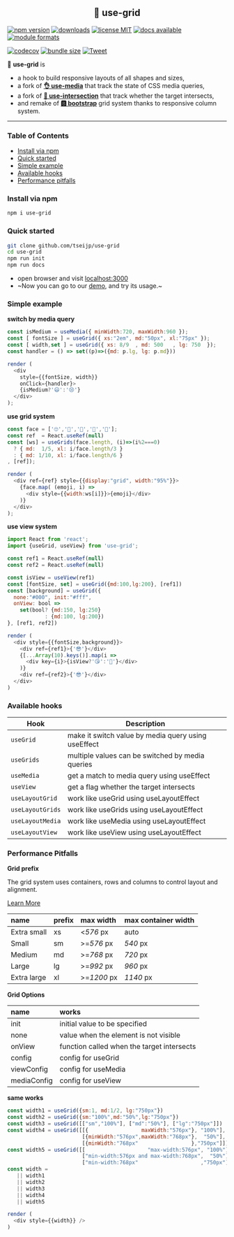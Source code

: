 
<h2 align="center">️🤏 use-grid</h2>
<p align="center">

[![ npm version ](
    https://img.shields.io/npm/v/use-grid?style=flat&colorA=000&colorB=000)](
    https://www.npmjs.com/package/use-grid)
[![ downloads ](
    https://img.shields.io/npm/dm/use-grid.svg?style=flat&colorA=000&colorB=000)](
    https://www.npmtrends.com/use-grid)
[![ license MIT ](
    https://img.shields.io/npm/l/use-grid?style=flat&colorA=000&colorB=000)](
    https://github.com/tseijp/use-grid)
[![ docs available ](
    https://img.shields.io/badge/docs-available-000.svg?style=flat&colorA=000)](
    https://tseijp.github.io/use-grid/)
[![ module formats ](
    https://img.shields.io/badge/module%20formats-cjs%20esm-000.svg?style=flat&colorA=000)](
    #alternative-installation-methods)

[![ codecov ](
    https://codecov.io/gh/tseijp/use-grid/coverage.svg?branch=master)](
    https://codecov.io/gh/tseijp/use-grid)
[![ bundle size ](
    https://img.shields.io/bundlephobia/minzip/use-grid/react?style=flat&colorA=000&colorB=000)](
    https://bundlephobia.com/result?use-grid@latest)
[![ Tweet ](
    https://img.shields.io/twitter/url?style=social&url=https%3A%2F%2Ftwitter.com%2Ftseijp)](
    https://twitter.com/intent/tweet?url=https://tsei.jp/hook/use-grid/&text="🤏+use-grid+is+a+hook+to+build+responsive+layouts+of+all+shapes+and+sizes.)

</p>
<p align="center">

🤏 __use-grid__ is

- a hook to build responsive layouts of all shapes and sizes,
- a fork of __[👌 use-media][media]__ that track the state of CSS media queries,
- a fork of __[👏 use-intersection][inter]__ that track whether the target intersects,
- and remake of __[🅱 bootstrap][bstrp]__ grid system thanks to responsive column system.

</p>

[media]: https://github.com/streamich/use-media
[inter]: https://github.com/cats-oss/use-intersection
[bstrp]: https://getbootstrap.com/docs/4.2/layout/grid/

<hr>

### Table of Contents
* [Install via npm](#install-via-npm)
* [Quick started](#quick-started)
* [Simple example](#simple-example)
* [Available hooks](#available-hooks)
* [Performance pitfalls](#performance-pitfalls)

### Install via npm
```bash
npm i use-grid
```

### Quick started
```bash
git clone github.com/tseijp/use-grid
cd use-grid
npm run init
npm run docs
```
* open browser and visit [localhost:3000](http://localhost:3000/)
* ~Now you can go to our [demo](https://tsei.jp/hook/use-grid), and try its usage.~

### Simple example

__switch by media query__

```js
const isMedium = useMedia({ minWidth:720, maxWidth:960 });
const [ fontSize ] = useGrid({ xs:"2em", md:"50px", xl:"75px" });
const [ width,set ] = useGrid({ xs: 8/9  , md: 500   , lg: 750  });
const handler = () => set((p)=>({md: p.lg, lg: p.md}))

render (
  <div
    style={{fontSize, width}}
    onClick={handler}>
    {isMedium?'😃':'😢'}
  </div>
);
```

__use grid system__

```js
const face = ['🙄','🤣','🧐','🤯','🤮'];
const ref  = React.useRef(null)
const [ws] = useGrids(face.length, (i)=>(i%2===0)
  ? { md:  1/5, xl: i/face.length/3 }
  : { md: 1/10, xl: i/face.length/6 }
, [ref]);

render (
  <div ref={ref} style={{display:"grid", width:"95%"}}>
    {face.map( (emoji, i) =>
      <div style={{width:ws[i]}}>{emoji}</div>
    )}
  </div>
);
```

__use view system__

```js
import React from 'react';
import {useGrid, useView} from 'use-grid';

const ref1 = React.useRef(null)
const ref2 = React.useRef(null)

const isView = useView(ref1)
const [fontSize, set] = useGrid({md:100,lg:200}, [ref1])
const [background] = useGrid({
  none:"#000", init:"#fff",
  onView: bool =>
    set(bool? {md:150, lg:250}
            : {md:100, lg:200})
}, [ref1, ref2])

render (
  <div style={{fontSize,background}}>
    <div ref={ref1}>{'😎'}</div>
    {[...Array(10).keys()].map(i =>
      <div key={i}>{isView?'😘':'🤣'}</div>
    )}
    <div ref={ref2}>{'😎'}</div>
  </div>
)
```

### Available hooks

| Hook              | Description                                             |  
| ----------------- | ------------------------------------------------------- |  
| `useGrid`         | make it switch value by media query using useEffect      |  
| `useGrids`        | multiple values can be switched by media queries |  
| `useMedia`        | get a match to media query using useEffect |  
| `useView`         | get a flag whether the target intersects |  
| `useLayoutGrid`   | work like useGrid  using useLayoutEffect |  
| `useLayoutGrids`  | work like useGrids using useLayoutEffect |  
| `useLayoutMedia`  | work like useMedia using useLayoutEffect |  
| `useLayoutView`   | work like useView  using useLayoutEffect |  

### Performance Pitfalls

__Grid prefix__

The grid system uses containers, rows and columns to control layout and alignment.

[Learn More](https://getbootstrap.com/docs/4.2/layout/grid/)

name|prefix|max width|max container width|  
:----------|:--|:----------|:--------|  
Extra small|xs |<_576_   px|auto     |  
Small      |sm |>=_576_  px|_540_ px |  
Medium     |md |>=_768_  px|_720_ px |  
Large      |lg |>=_992_  px|_960_ px |  
Extra large|xl |>=_1200_ px|_1140_ px|  

__Grid Options__

name        |works|  
:-----------|:----|  
init        |initial value to be specified|  
none        |value when the element is not visible|  
onView      |function called when the target intersects|
config      |config for useGrid
viewConfig  |config for useMedia
mediaConfig |config for useView

__same works__

```javascript
const width1 = useGrid({sm:1, md:1/2, lg:"750px"})
const width2 = useGrid({sm:"100%",md:"50%",lg:"750px"})
const width3 = useGrid([["sm","100%"], ["md":"50%"], ["lg":"750px"]])
const width4 = useGrid([[{                 maxWidth:"576px"}, "100%"],
                        [{minWidth:"576px",maxWidth:"768px"},  "50%"],
                        [{minWidth:"768px"                 },"750px"]])
const width5 = useGrid([[                    "max-width:576px", "100%"],
                        ["min-width:576px and max-width:768px",  "50%"],
                        ["min-width:768px"                    ,"750px"]])
const width =
   || width1
   || width2
   || width3
   || width4
   || width5

render (
  <div style={{width}} />
)
```
